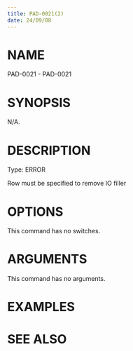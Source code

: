 ```yaml
---
title: PAD-0021(2)
date: 24/09/08
---
```


# NAME

PAD-0021 - PAD-0021

# SYNOPSIS

N/A.

# DESCRIPTION

Type: ERROR

Row must be specified to remove IO filler

# OPTIONS

This command has no switches.

# ARGUMENTS

This command has no arguments.

# EXAMPLES

# SEE ALSO
